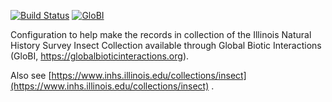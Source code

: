 [![Build Status](https://travis-ci.com/globalbioticinteractions/inhs-insects.svg)](https://travis-ci.com/globalbioticinteractions/inhs-insects) [![GloBI](http://api.globalbioticinteractions.org/interaction.svg?accordingTo=globi:globalbioticinteractions/inhs-insects)](http://globalbioticinteractions.org/?accordingTo=globi:globalbioticinteractions/inhs-insects) 


Configuration to help make the records in collection of the Illinois Natural History Survey Insect Collection available through Global Biotic Interactions (GloBI, https://globalbioticinteractions.org). 

Also see [https://www.inhs.illinois.edu/collections/insect](https://www.inhs.illinois.edu/collections/insect) .
